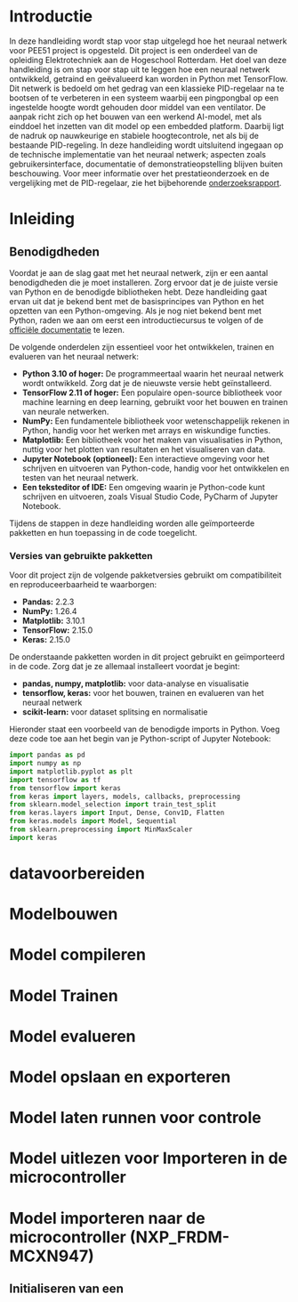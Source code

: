 # Introductie

In deze handleiding wordt stap voor stap uitgelegd hoe het neuraal netwerk voor PEE51 project is opgesteld. Dit project is een onderdeel van de opleiding Elektrotechniek aan de Hogeschool Rotterdam. Het doel van deze handleiding is om stap voor stap uit te leggen hoe een neuraal netwerk ontwikkeld, getraind en geëvalueerd kan worden in Python met TensorFlow. Dit netwerk is bedoeld om het gedrag van een klassieke PID-regelaar na te bootsen of te verbeteren in een systeem waarbij een pingpongbal op een ingestelde hoogte wordt gehouden door middel van een ventilator. De aanpak richt zich op het bouwen van een werkend AI-model, met als einddoel het inzetten van dit model op een embedded platform. Daarbij ligt de nadruk op nauwkeurige en stabiele hoogtecontrole, net als bij de bestaande PID-regeling. In deze handleiding wordt uitsluitend ingegaan op de technische implementatie van het neuraal netwerk; aspecten zoals gebruikersinterface, documentatie of demonstratieopstelling blijven buiten beschouwing. Voor meer informatie over het prestatieonderzoek en de vergelijking met de PID-regelaar, zie het bijbehorende [onderzoeksrapport](https://example.com/onderzoek-ai-regelaar).

# Inleiding

## Benodigdheden

Voordat je aan de slag gaat met het neuraal netwerk, zijn er een aantal benodigdheden die je moet installeren. Zorg ervoor dat je de juiste versie van Python en de benodigde bibliotheken hebt. Deze handleiding gaat ervan uit dat je bekend bent met de basisprincipes van Python en het opzetten van een Python-omgeving. Als je nog niet bekend bent met Python, raden we aan om eerst een introductiecursus te volgen of de [officiële documentatie](https://docs.python.org/3/) te lezen.

De volgende onderdelen zijn essentieel voor het ontwikkelen, trainen en evalueren van het neuraal netwerk:

- **Python 3.10 of hoger:** De programmeertaal waarin het neuraal netwerk wordt ontwikkeld. Zorg dat je de nieuwste versie hebt geïnstalleerd.
- **TensorFlow 2.11 of hoger:** Een populaire open-source bibliotheek voor machine learning en deep learning, gebruikt voor het bouwen en trainen van neurale netwerken.
- **NumPy:** Een fundamentele bibliotheek voor wetenschappelijk rekenen in Python, handig voor het werken met arrays en wiskundige functies.
- **Matplotlib:** Een bibliotheek voor het maken van visualisaties in Python, nuttig voor het plotten van resultaten en het visualiseren van data.
- **Jupyter Notebook (optioneel):** Een interactieve omgeving voor het schrijven en uitvoeren van Python-code, handig voor het ontwikkelen en testen van het neuraal netwerk.
- **Een teksteditor of IDE:** Een omgeving waarin je Python-code kunt schrijven en uitvoeren, zoals Visual Studio Code, PyCharm of Jupyter Notebook.

Tijdens de stappen in deze handleiding worden alle geïmporteerde pakketten en hun toepassing in de code toegelicht.

### Versies van gebruikte pakketten

Voor dit project zijn de volgende pakketversies gebruikt om compatibiliteit en reproduceerbaarheid te waarborgen:

- **Pandas:** 2.2.3
- **NumPy:** 1.26.4
- **Matplotlib:** 3.10.1
- **TensorFlow:** 2.15.0
- **Keras:** 2.15.0

De onderstaande pakketten worden in dit project gebruikt en geïmporteerd in de code. Zorg dat je ze allemaal installeert voordat je begint:

- **pandas, numpy, matplotlib:** voor data-analyse en visualisatie
- **tensorflow, keras:** voor het bouwen, trainen en evalueren van het neuraal netwerk
- **scikit-learn:** voor dataset splitsing en normalisatie

Hieronder staat een voorbeeld van de benodigde imports in Python. Voeg deze code toe aan het begin van je Python-script of Jupyter Notebook:

```python
import pandas as pd
import numpy as np
import matplotlib.pyplot as plt
import tensorflow as tf
from tensorflow import keras
from keras import layers, models, callbacks, preprocessing
from sklearn.model_selection import train_test_split 
from keras.layers import Input, Dense, Conv1D, Flatten
from keras.models import Model, Sequential
from sklearn.preprocessing import MinMaxScaler
import keras
```


# datavoorbereiden


# Modelbouwen

# Model compileren

# Model Trainen

# Model evalueren

# Model opslaan en exporteren

# Model laten runnen voor controle

# Model uitlezen voor Importeren in de microcontroller

# Model importeren naar de microcontroller (NXP_FRDM-MCXN947)

## Initialiseren van een 